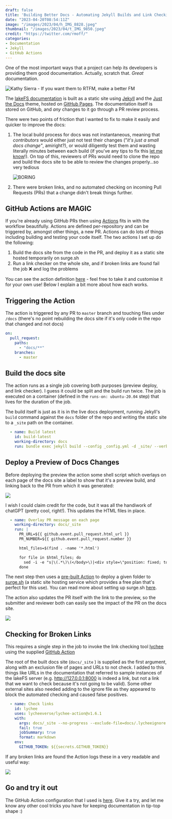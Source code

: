 ```yaml
---
draft: false
title: 'Building Better Docs - Automating Jekyll Builds and Link Checking for PRs'
date: "2023-04-20T08:54:11Z"
image: "/images/2023/04/h_IMG_8828.jpeg"
thumbnail: "/images/2023/04/t_IMG_9850.jpeg"
credit: "https://twitter.com/rmoff/"
categories:
- Documentation
- Jekyll
- GitHub Actions
---
```


One of the most important ways that a project can help its developers is providing them good documentation. Actually, scratch that. _Great_ documentation. 

<!--more-->

![Kathy Sierra - If you want them to RTFM, make a better FM](/images/2023/04/Pasted%20image%2020230419164830.png)

The [lakeFS documentation](https://docs.lakefs.io/) is built as a static site using [Jekyll](https://jekyllrb.com/) and the [Just the Docs](https://just-the-docs.github.io/just-the-docs/) theme, hosted on [GitHub Pages](https://pages.github.com/). The documentation itself is stored on GitHub, and _any_ changes to it go through a PR review process.

There were two points of friction that I wanted to fix to make it easily and quicker to improve the docs: 

1. The local build process for docs was not instantaneous, meaning that *contributors* would either just not test their changes ("*it's just a small docs change"*, amiright?), or would diligently test them and wasting literally minutes between each build (if you've any tips to fix this [let me know](https://github.com/treeverse/lakeFS/issues/5404)!). On top of this, reviewers of PRs would need to clone the repo and build the docs site to be able to review the changes properly…so very tedious 

   ![BORING](/images/2023/04/zzzzzzz-gif.gif)
2. There were broken links, and no automated checking on incoming Pull Requests (PRs) that a change didn't break things further.

## GitHub Actions are MAGIC

If you're already using GitHub PRs then using [Actions](https://docs.github.com/en/actions) fits in with the workflow beautifully. Actions are defined per-repository and can be triggered by, amongst other things, a new PR. Actions can do lots of things including building and testing your code itself. The two actions I set up do the following: 

1. Build the docs site from the code in the PR, and deploy it as a static site hosted temporarily on surge.sh
2. Run a link checker on the whole site, and if broken links are found fail the job ❌ and log the problems

You can see the action definition [here](https://github.com/treeverse/lakeFS/blob/master/.github/workflows/docs-pr.yaml) - feel free to take it and customise it for your own use! Below I explain a bit more about how each works. 

## Triggering the Action

The action is triggered by any PR to `master` branch and touching files under `/docs` (there's no point rebuilding the docs site if it's only code in the repo that changed and not docs)

```yaml
on:
  pull_request:
    paths:
      - "docs/**"
    branches:
      - master
```

## Build the docs site

The action runs as a single job covering both purposes (preview deploy, and link checker). I guess it could be split and the build run twice. The job is executed on a container (defined in the `runs-on: ubuntu-20.04` step) that lives for the duration of the job. 

The build itself is just as it is in the live docs deployment, running Jekyll's `build` command against the `docs` folder of the repo and writing the static site to a `_site` path on the container. 

```yaml
  - name: Build latest
	id: build-latest
	working-directory: docs
	run: bundle exec jekyll build --config _config.yml -d _site/ --verbose
```

## Deploy a Preview of Docs Changes

Before deploying the preview the action some shell script which overlays on each page of the docs site a label to show that it's a preview build, and linking back to the PR from which it was generated: 

![](/images/2023/04/CleanShot_2023-04-19_at_17.47.05.png)

I wish I could claim credit for the code, but it was all the handiwork of chatGPT (pretty cool, right!). This updates the HTML files in place. 

```yaml
  - name: Overlay PR message on each page
	working-directory: docs/_site
	run: |
	  PR_URL=${{ github.event.pull_request.html_url }}
	  PR_NUMBER=${{ github.event.pull_request.number }}

	  html_files=$(find . -name '*.html')

	  for file in $html_files; do
		sed -i -e "s|\(.*\)\(</body>\)|<div style=\"position: fixed; top: 5px; left: 5px; padding: 3px; background-color: #e8ac07; font-weight: bold; z-index: 9999; box-shadow: 0 0 10px rgba(0,0,0,0.5);\">ℹ️ This is a preview of PR <a href=\"$PR_URL\" style=\"color: black;\">#$PR_NUMBER</a></div>\n\1\2|" $file
	  done
```

The next step then uses a [pre-built Action](https://github.com/afc163/surge-preview) to deploy a given folder to [surge.sh](https://surge.sh/) (a static site hosting service which provides a free plan that's perfect for this use). You can read more about setting up surge.sh [here](/2022/04/06/using-github-actions-to-build-automagic-hugo-previews-of-draft-articles/#_setting_up_an_account_on_surge_sh).

The action also updates the PR itself with the link to the preview, so the submitter and reviewer both can easily see the impact of the PR on the docs site. 

![](/images/2023/04/CleanShot_2023-04-19_at_17.51.29.png)

## Checking for Broken Links

This requires a single step in the job to invoke the link checking tool [lychee](https://lychee.cli.rs/) using the supplied [GitHub Action](https://github.com/lycheeverse/lychee-action)

The root of the built docs site (`docs/_site` ) is supplied as the first argument, along with an exclusion file of pages and URLs to not check. I added to this things like URLs in the documentation that referred to sample instances of the lakeFS server (e.g. http://127.0.0.1:8000 is indeed a link, but not a link that we want to check because it's not going to be valid). Some other external sites also needed adding to the ignore file as they appeared to block the automated checking and caused false positives. 

```yaml
  - name: Check links
	id: lychee
	uses: lycheeverse/lychee-action@v1.6.1
	with:
	  args: docs/_site --no-progress --exclude-file=docs/.lycheeignore
	  fail: true
	  jobSummary: true
	  format: markdown
	env:
	  GITHUB_TOKEN: ${{secrets.GITHUB_TOKEN}}
```

If any broken links are found the Action logs these in a very readable and useful way: 

![](/images/2023/04/CleanShot_2023-04-19_at_17.58.16.png)

## Go and try it out

The GitHub Action configuration that I used is [here](https://github.com/treeverse/lakeFS/blob/master/.github/workflows/docs-pr.yaml). Give it a try, and let me know any other cool tricks you have for keeping documentation in tip-top shape :) 
